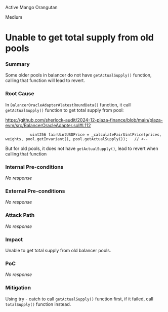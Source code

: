 Active Mango Orangutan

Medium

# Unable to get total supply from old pools

### Summary

Some older pools in balancer do not have `getActualSupply()` function, calling that function will lead to revert.

### Root Cause

In `BalancerOracleAdapter#latestRoundData()` function, it call `getActualSupply()` function to get total supply from pool:

https://github.com/sherlock-audit/2024-12-plaza-finance/blob/main/plaza-evm/src/BalancerOracleAdapter.sol#L112

               uint256 fairUintUSDPrice = _calculateFairUintPrice(prices, weights, pool.getInvariant(), pool.getActualSupply());   // <--
But for old pools, it does not have `getActualSupply()`, lead to revert when calling that function

### Internal Pre-conditions

_No response_

### External Pre-conditions

_No response_

### Attack Path

_No response_

### Impact

Unable to get total supply from old balancer pools.

### PoC

_No response_

### Mitigation

Using try - catch to call `getActualSupply()` function first, if it failed, call `totalSupply()` function instead.